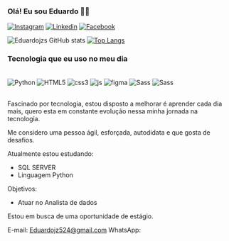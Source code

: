 ### Olá! Eu sou Eduardo 👋🏾


[![Instagram](https://img.shields.io/badge/Instagram-E4405F?style=for-the-badge&logo=instagram&logoColor=white)](https://www.instagram.com/eduardojzs22/)
[![Linkedin](https://img.shields.io/badge/LinkedIn-0077B5?style=for-the-badge&logo=linkedin&logoColor=white)](https://www.linkedin.com/in/eduardo-jos%C3%A9-072183239/)
[![Facebook](https://img.shields.io/badge/Facebook-1877F2?style=for-the-badge&logo=facebook&logoColor=white
)](https://www.facebook.com/eduardo.jose.988/)

![Eduardojzs GitHub stats](https://github-readme-stats.vercel.app/api?username=Eduardojzs&show_icons=true&theme=radical)
[![Top Langs](https://github-readme-stats.vercel.app/api/top-langs/?username=Eduardojzs)](https://github.com/anuraghazra/github-readme-stats)

### Tecnologia que eu uso no meu dia

<div style = "display: inline_block"><br/>
    <img  align="center" alt = "Python" src="https://img.shields.io/badge/Python-14354C?style=for-the-badge&logo=python&logoColor=white" />
    <img  align="center" alt = "HTML5" src=https://img.shields.io/badge/HTML5-E34F26?style=for-the-badge&logo=html5&logoColor=white />
    <img  align="center" alt = "css3" src=https://img.shields.io/badge/CSS3-1572B6?style=for-the-badge&logo=css3&logoColor=white />
    <img  align="center" alt = "js" src=https://img.shields.io/badge/JavaScript-F7DF1E?style=for-the-badge&logo=javascript&logoColor=black />
    <img  align="center" alt = "figma" src=https://img.shields.io/badge/Figma-F24E1E?style=for-the-badge&logo=figma&logoColor=white />
    <img  align="center" alt = "Sass" src=https://img.shields.io/badge/Sass-CC6699?style=for-the-badge&logo=sass&logoColor=white />
    <img  align="center" alt = "Sass" src=https://img.shields.io/badge/React-20232A?style=for-the-badge&logo=react&logoColor=61DAFB />
    
    
</div><br/>

Fascinado por tecnologia, estou disposto a melhorar é aprender cada dia mais, quero esta em constante evolução nessa minha jornada na tecnologia.

Me considero uma pessoa ágil, esforçada, autodidata e que gosta de desafios.

Atualmente estou estudando:
- SQL SERVER 
- Linguagem Python 

Objetivos:
- Atuar no Analista de dados

Estou em busca de uma oportunidade de estágio.

E-mail: Eduardojz524@gmail.com
WhatsApp:
